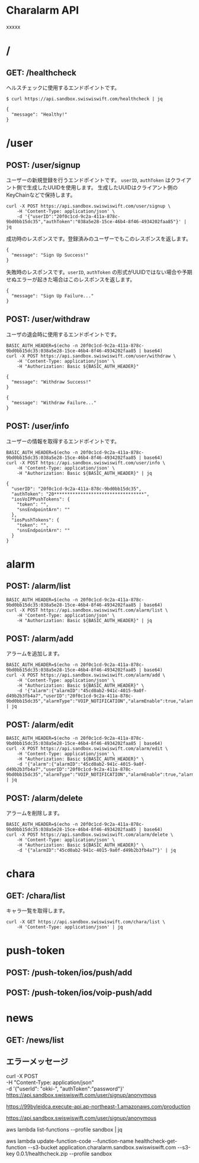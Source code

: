 # Charalarm API

xxxxx


# /

## GET: /healthcheck

ヘルスチェックに使用するエンドポイントです。

```
$ curl https://api.sandbox.swiswiswift.com/healthcheck | jq
```

```
{
  "message": "Healthy!"
}
```

# /user

## POST: /user/signup

ユーザーの新規登録を行うエンドポイントです。
`userID`, `authToken` はクライアント側で生成したUUIDを使用します。
生成したUUIDはクライアント側のKeyChainなどで保持します。

```
curl -X POST https://api.sandbox.swiswiswift.com/user/signup \
    -H 'Content-Type: application/json' \
    -d '{"userID":"20f0c1cd-9c2a-411a-878c-9bd0bb15dc35","authToken":"038a5e28-15ce-46b4-8f46-4934202faa85"}' | jq
```

成功時のレスポンスです。登録済みのユーザーでもこのレスポンスを返します。

```
{
  "message": "Sign Up Success!"
}
```

失敗時のレスポンスです。`userID`, `authToken` の形式がUUIDではない場合や予期せぬエラーが起きた場合はこのレスポンスを返します。

```
{
  "message": "Sign Up Failure..."
}
```


## POST: /user/withdraw

ユーザの退会時に使用するエンドポイントです。

```
BASIC_AUTH_HEADER=$(echo -n 20f0c1cd-9c2a-411a-878c-9bd0bb15dc35:038a5e28-15ce-46b4-8f46-4934202faa85 | base64)
curl -X POST https://api.sandbox.swiswiswift.com/user/withdraw \
    -H 'Content-Type: application/json' \
    -H "Authorization: Basic ${BASIC_AUTH_HEADER}"
```

```
{
  "message": "Withdraw Success!"
}
```

```
{
  "message": "Withdraw Failure..."
}
```


## POST: /user/info

ユーザーの情報を取得するエンドポイントです。

```
BASIC_AUTH_HEADER=$(echo -n 20f0c1cd-9c2a-411a-878c-9bd0bb15dc35:038a5e28-15ce-46b4-8f46-4934202faa85 | base64)
curl -X POST https://api.sandbox.swiswiswift.com/user/info \
    -H 'Content-Type: application/json' \
    -H "Authorization: Basic ${BASIC_AUTH_HEADER}" | jq
```

```
{
  "userID": "20f0c1cd-9c2a-411a-878c-9bd0bb15dc35",
  "authToken": "20**********************************",
  "iosVoIPPushTokens": {
    "token": "",
    "snsEndpointArn": ""
  },
  "iosPushTokens": {
    "token": "",
    "snsEndpointArn": ""
  }
}
```

# alarm

## POST: /alarm/list

```
BASIC_AUTH_HEADER=$(echo -n 20f0c1cd-9c2a-411a-878c-9bd0bb15dc35:038a5e28-15ce-46b4-8f46-4934202faa85 | base64)
curl -X POST https://api.sandbox.swiswiswift.com/alarm/list \
    -H 'Content-Type: application/json' \
    -H "Authorization: Basic ${BASIC_AUTH_HEADER}" | jq
```

## POST: /alarm/add

アラームを追加します。

```
BASIC_AUTH_HEADER=$(echo -n 20f0c1cd-9c2a-411a-878c-9bd0bb15dc35:038a5e28-15ce-46b4-8f46-4934202faa85 | base64)
curl -X POST https://api.sandbox.swiswiswift.com/alarm/add \
    -H 'Content-Type: application/json' \
    -H "Authorization: Basic ${BASIC_AUTH_HEADER}" \
    -d '{"alarm":{"alarmID":"45cd0ab2-941c-4015-9a0f-d49b2b3fb4a7","userID":"20f0c1cd-9c2a-411a-878c-9bd0bb15dc35","alarmType":"VOIP_NOTIFICATION","alarmEnable":true,"alarmName":"alarmName","alarmHour":8,"alarmMinute":30,"charaID":"charaID","charaName":"charaName","voiceFileURL":"voiceFileURL","sunday":true,"monday":false,"tuesday":true,"wednesday":false,"thursday":true,"friday":false,"saturday":true}}' | jq
```




## POST: /alarm/edit

```
BASIC_AUTH_HEADER=$(echo -n 20f0c1cd-9c2a-411a-878c-9bd0bb15dc35:038a5e28-15ce-46b4-8f46-4934202faa85 | base64)
curl -X POST https://api.sandbox.swiswiswift.com/alarm/edit \
    -H 'Content-Type: application/json' \
    -H "Authorization: Basic ${BASIC_AUTH_HEADER}" \
    -d '{"alarm":{"alarmID":"45cd0ab2-941c-4015-9a0f-d49b2b3fb4a7","userID":"20f0c1cd-9c2a-411a-878c-9bd0bb15dc35","alarmType":"VOIP_NOTIFICATION","alarmEnable":true,"alarmName":"alarmName","alarmHour":8,"alarmMinute":30,"charaID":"charaID","charaName":"charaName","voiceFileURL":"voiceFileURL","sunday":true,"monday":false,"tuesday":true,"wednesday":false,"thursday":true,"friday":false,"saturday":true}}' | jq
```


## POST: /alarm/delete

アラームを削除します。

```
BASIC_AUTH_HEADER=$(echo -n 20f0c1cd-9c2a-411a-878c-9bd0bb15dc35:038a5e28-15ce-46b4-8f46-4934202faa85 | base64)
curl -X POST https://api.sandbox.swiswiswift.com/alarm/delete \
    -H 'Content-Type: application/json' \
    -H "Authorization: Basic ${BASIC_AUTH_HEADER}" \
    -d '{"alarmID":"45cd0ab2-941c-4015-9a0f-d49b2b3fb4a7"}' | jq
```


# chara

## GET: /chara/list

キャラ一覧を取得します。

```
curl -X GET https://api.sandbox.swiswiswift.com/chara/list \
    -H 'Content-Type: application/json' | jq
```


# push-token

## POST: /push-token/ios/push/add


## POST: /push-token/ios/voip-push/add


# news

## GET: /news/list



## エラーメッセージ





curl -X POST \
  -H "Content-Type: application/json" \
  -d '{"userId": "okki-", "authToken":"password"}' \
  https://api.sandbox.swiswiswift.com/user/signup/anonymous







https://99byleidca.execute-api.ap-northeast-1.amazonaws.com/production


https://api.sandbox.swiswiswift.com/user/signup/anonymous



aws lambda list-functions --profile sandbox | jq


aws lambda update-function-code --function-name healthcheck-get-function --s3-bucket application.charalarm.sandbox.swiswiswift.com --s3-key 0.0.1/healthcheck.zip --profile sandbox

